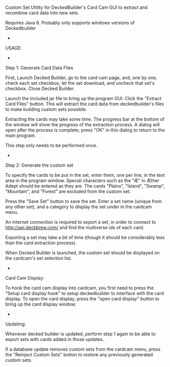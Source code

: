 Custom Set Utility for DeckedBuilder's Card Cam
GUI to extract and recombine card data into new sets.

Requires Java 8. Probably only supports windows versions of Deckedbuilder

-

USAGE:

-

Step 1: Generate Card Data Files

First, Launch Decked Builder, go to the card cam page, and, one by one, check each set checkbox, let the set download, and uncheck that set's checkbox. Close Decked Builder.

Launch the included jar file to bring up the program GUI. Click the "Extract Card Files" button. This will extract the card data from deckedbuilder's files to make building custom sets possible.

Extracting the cards may take some time. The progress bar at the bottom of the window will show the progress of the extraction process. A dialog will open after the process is complete;
press "OK" in this dialog to return to the main program.

This step only needs to be performed once.

-

Step 2: Generate the custom set

To specify the cards to be put in the set, enter them, one per line, in the text area in the program window. 
Special characters such as the "Æ" in Æther Adept should be entered as they are.
The cards "Plains", "Island", "Swamp", "Mountain", and "Forest" are excluded from the custom set.

Press the "Save Set" button to save the set. Enter a set name (unique from any other set), and a category to display the set under in the cardcam menu.

An internet connection is required to export a set, in order to connect to http://api.deckbrew.com/ and find the multiverse ids of each card.

Exporting a set may take a bit of time (though it should be considerably less than the card extraction process).

When Decked Builder is launched, the custom set should be displayed on the cardcam's set selection list.

-

Card Cam Display:

To hook the card cam display into cardcam, you first need to press the "Setup card display hook" to setup deckedbuilder to interface with the card display. To open the card display, press the "open card display" button to bring up the card display window.

-

Updating: 

Whenever decked builder is updated, perform step 1 again to be able to export sets with cards added in those updates. 

If a database update removes custom sets from the cardcam menu, press the "Reinject Custom Sets" button to restore any previously generated custom sets.
